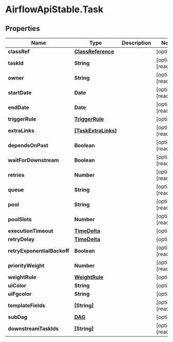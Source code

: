 # AirflowApiStable.Task

## Properties

Name | Type | Description | Notes
------------ | ------------- | ------------- | -------------
**classRef** | [**ClassReference**](ClassReference.md) |  | [optional] 
**taskId** | **String** |  | [optional] [readonly] 
**owner** | **String** |  | [optional] [readonly] 
**startDate** | **Date** |  | [optional] [readonly] 
**endDate** | **Date** |  | [optional] [readonly] 
**triggerRule** | [**TriggerRule**](TriggerRule.md) |  | [optional] 
**extraLinks** | [**[TaskExtraLinks]**](TaskExtraLinks.md) |  | [optional] [readonly] 
**dependsOnPast** | **Boolean** |  | [optional] [readonly] 
**waitForDownstream** | **Boolean** |  | [optional] [readonly] 
**retries** | **Number** |  | [optional] [readonly] 
**queue** | **String** |  | [optional] [readonly] 
**pool** | **String** |  | [optional] [readonly] 
**poolSlots** | **Number** |  | [optional] [readonly] 
**executionTimeout** | [**TimeDelta**](TimeDelta.md) |  | [optional] 
**retryDelay** | [**TimeDelta**](TimeDelta.md) |  | [optional] 
**retryExponentialBackoff** | **Boolean** |  | [optional] [readonly] 
**priorityWeight** | **Number** |  | [optional] [readonly] 
**weightRule** | [**WeightRule**](WeightRule.md) |  | [optional] 
**uiColor** | **String** |  | [optional] 
**uiFgcolor** | **String** |  | [optional] 
**templateFields** | **[String]** |  | [optional] [readonly] 
**subDag** | [**DAG**](DAG.md) |  | [optional] 
**downstreamTaskIds** | **[String]** |  | [optional] [readonly] 



